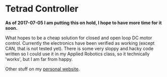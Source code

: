 # Tetrad Controller

**As of 2017-07-05 I am putting this on hold, I hope to have more time for it soon.**

What hopes to be a cheap solution for closed and open loop DC motor control. Currently the electronics have been verified as working (except CAN, that is not tested yet). There is some very sloppy and hacky code written so I could use it in my Applied Robotics class, so it technically 'works', but I am far from happy.

Other stuff on my [personal website](http://www.dylanthrush.com/2017/04/13/adroit-motion-dc-motor-controller-v0-1/ "Click me :3").
